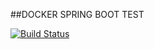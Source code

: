 ##DOCKER SPRING BOOT TEST

[![Build Status](https://travis-ci.com/DaniloKodavara/docker-spring-boot-test.svg?branch=main)](https://travis-ci.com/DaniloKodavara/docker-spring-boot-test)
